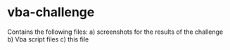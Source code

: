 # vba-challenge
Contains the following files:
a) screenshots for the results of the challenge
b) Vba script files
c) this file
